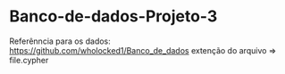 # Banco-de-dados-Projeto-3

Referênncia para os dados: https://github.com/wholocked1/Banco_de_dados
extenção do arquivo => file.cypher
